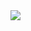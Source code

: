 <a href="https://github.com/anuraghazra/github-readme-stats">
  <img align="center" src="https://github-readme-stats.vercel.app/api/pin/?Swendoz=anuraghazra&repo=github-readme-stats" />
</a>

<!--
**Swendoo/Swendoo** is a ✨ _special_ ✨ repository because its `README.md` (this file) appears on your GitHub profile.
### 👋 Hi there 
### 🌱 I’m currently learning C# and Java
### 📫 How to reach me: @Swendoz on Twitter
Here are some ideas to get you started:
[![Anurag's GitHub stats](https://github-readme-stats.vercel.app/api?username=anuraghazra)](https://github.com/anuraghazra/github-readme-stats)

- 🔭 I’m currently working on ...
- 🌱 I’m currently learning ...
- 👯 I’m looking to collaborate on ...
- 🤔 I’m looking for help with ...
- 💬 Ask me about ...
- 📫 How to reach me: ...
- 😄 Pronouns: ...
- ⚡ Fun fact: ...
-->
